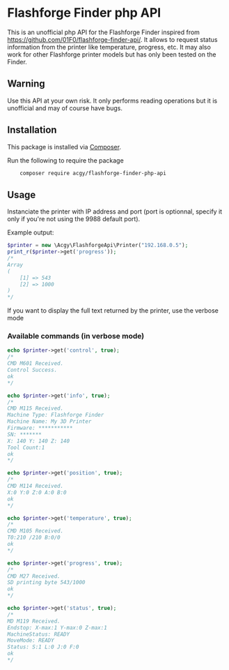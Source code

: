 # Flashforge Finder php API
This is an unofficial php API for the Flashforge Finder inspired from https://github.com/01F0/flashforge-finder-api/. It allows to request status information from the printer like temperature, progress, etc. It may also work for other Flashforge printer models but has only been tested on the Finder.

## Warning
Use this API at your own risk. It only performs reading operations but it is unofficial and may of course have bugs.

## Installation

This package is installed via [Composer](https://getcomposer.org/).

Run the following to require the package
```sh
    composer require acgy/flashforge-finder-php-api
```

## Usage
Instanciate the printer with IP address and port (port is optionnal, specify it only if you're not using the 9988 default port).

Example output:

```php
$printer = new \Acgy\FlashforgeApi\Printer("192.168.0.5");
print_r($printer->get('progress'));
/*
Array
(
    [1] => 543
    [2] => 1000
)
*/
```

If you want to display the full text returned by the printer, use the verbose mode

### Available commands (in verbose mode)
```php
echo $printer->get('control', true);
/*
CMD M601 Received.
Control Success.
ok
*/

echo $printer->get('info', true);
/*
CMD M115 Received.
Machine Type: Flashforge Finder
Machine Name: My 3D Printer
Firmware: ***********
SN: *******
X: 140 Y: 140 Z: 140
Tool Count:1
ok
*/

echo $printer->get('position', true);
/*
CMD M114 Received.
X:0 Y:0 Z:0 A:0 B:0
ok
*/

echo $printer->get('temperature', true);
/*
CMD M105 Received.
T0:210 /210 B:0/0
ok
*/

echo $printer->get('progress', true);
/*
CMD M27 Received.
SD printing byte 543/1000
ok
*/

echo $printer->get('status', true);
/*
MD M119 Received.
Endstop: X-max:1 Y-max:0 Z-max:1
MachineStatus: READY
MoveMode: READY
Status: S:1 L:0 J:0 F:0
ok
*/
```